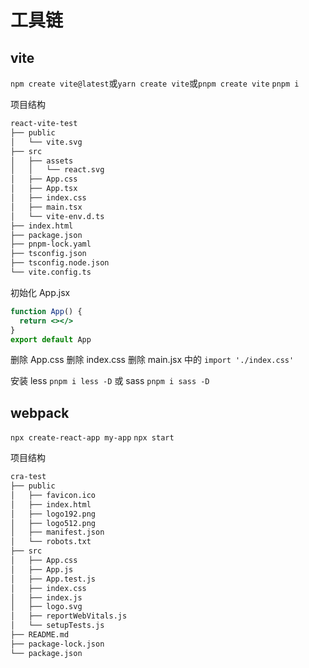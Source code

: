 # 工具链

## vite

`npm create vite@latest`或`yarn create vite`或`pnpm create vite`
`pnpm i`

项目结构

```bash
react-vite-test
├── public
│   └── vite.svg
├── src
│   ├── assets
│   │   └── react.svg
│   ├── App.css
│   ├── App.tsx
│   ├── index.css
│   ├── main.tsx
│   └── vite-env.d.ts
├── index.html
├── package.json
├── pnpm-lock.yaml
├── tsconfig.json
├── tsconfig.node.json
└── vite.config.ts
```

初始化 App.jsx

```jsx
function App() {
  return <></>
}
export default App
```

删除 App.css
删除 index.css
删除 main.jsx 中的 `import './index.css'`

安装 less `pnpm i less -D` 或 sass `pnpm i sass -D`

## webpack

`npx create-react-app my-app`
`npx start`

项目结构

```bash
cra-test
├── public
│   ├── favicon.ico
│   ├── index.html
│   ├── logo192.png
│   ├── logo512.png
│   ├── manifest.json
│   └── robots.txt
├── src
│   ├── App.css
│   ├── App.js
│   ├── App.test.js
│   ├── index.css
│   ├── index.js
│   ├── logo.svg
│   ├── reportWebVitals.js
│   └── setupTests.js
├── README.md
├── package-lock.json
└── package.json
```
